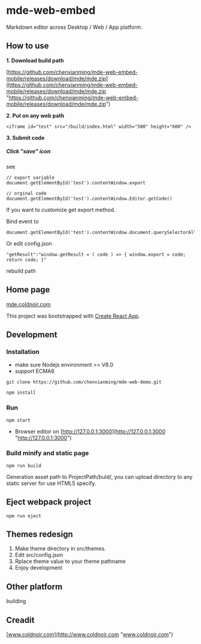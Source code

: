 # mde-web-embed

Markdown editor across Desktop / Web / App platform.

## How to use

**1. Download build path**

[https://github.com/chenxianming/mde-web-embed-mobile/releases/download/mde/mde.zip](https://github.com/chenxianming/mde-web-embed-mobile/releases/download/mde/mde.zip "https://github.com/chenxianming/mde-web-embed-mobile/releases/download/mde/mde.zip")


**2. Put on any web path**

``` 
<iframe id="test" src="/build/index.html" width="500" height="600" />
``` 

**3. Submit code**

##### Click "save" icon

see

``` 
// export variable
document.getElementById('test').contentWindow.export

// orginal code
document.getElementById('test').contentWindow.Editor.getCode()
``` 

If you want to customize get export method.

Bind event to 

``` 
document.getElementById('test').contentWindow.document.querySelectorAll('.BIconWrap')

``` 

Or edit config.json

``` 
"getResult":"window.getResult = ( code ) => { window.export = code; return code; }"
``` 

rebuild path


## Home page

[mde.coldnoir.com](http://mde.coldnoir.com "mde.coldnoir.com")

This project was bootstrapped with [Create React App](https://github.com/facebook/create-react-app).

## Development

### Installation

- make sure Nodejs environment >= V8.0
- support ECMA6

``` 
git clone https://github.com/chenxianming/mde-web-demo.git
    
npm install
``` 

### Run

``` 
npm start
``` 

- Browser editor on 
[http://127.0.0.1:3000](http://127.0.0.1:3000 "http://127.0.0.1:3000")


### Build minify and static page

``` 
npm run build
``` 


Generation asset path to ProjectPath/buld/, you can upload directory to any static server for use HTML5 specify.


## Eject webpack project

``` 
npm run eject
``` 


## Themes redesign

1. Make theme directory in src/themes.
2. Edit src/config.json
3. Rplace theme value to your theme pathname
4. Enjoy development


## Other platform 
building

## Creadit

[www.coldnoir.com](http://www.coldnoir.com "www.coldnoir.com")
